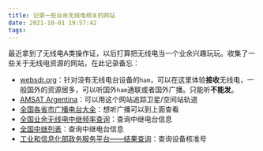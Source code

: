 ```yaml
---
title: 记录一些业余无线电相关的网站
date: 2021-10-01 19:57:42
tags:
---
```


<!-- more -->

最近拿到了无线电A类操作证，以后打算把无线电当一个业余兴趣玩玩。收集了一些关于无线电资源的网站，在此记录备忘：

* [websdr.org](http://websdr.org/)：针对没有无线电台设备的`ham`，可以在这里体验**接收**无线电，一般国外的资源居多，可以听国外`ham`通联或者国外广播。只能听**不能发**。
* [AMSAT Argentina](http://amsat.org.ar/)：可以用这个网站追踪卫星/空间站轨道
* [全国各省市广播电台大全](http://www.hotelaah.com/radio.html)：想听广播可以到上面查看
* [全国业余无线电中继频率查询](http://weixin.cqcqcq.cn/)：查询中继电台信息
* [全国中继列表](http://bbs.cqcqcq.com/portal.php?mod=list&catid=1)：查询中继电台信息
* [工业和信息化部政务服务平台——结果查询](http://ythzxfw.miit.gov.cn/resultQuery)：查询设备核准号
